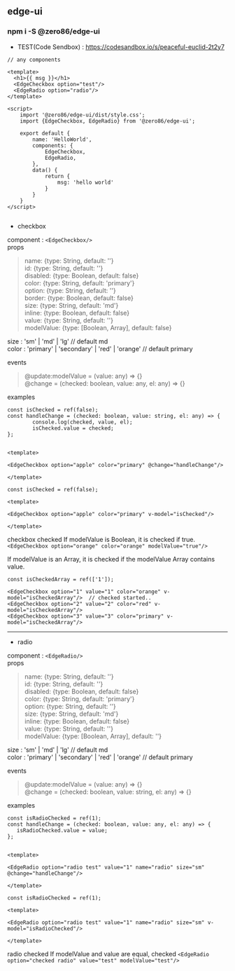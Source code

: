 ## edge-ui

### npm i -S @zero86/edge-ui
- TEST(Code Sendbox) : https://codesandbox.io/s/peaceful-euclid-2t2y7

```
// any components

<template>
  <h1>{{ msg }}</h1>
  <EdgeCheckbox option="test"/>
  <EdgeRadio option="radio"/>
</template>

<script>
    import '@zero86/edge-ui/dist/style.css';
    import {EdgeCheckbox, EdgeRadio} from '@zero86/edge-ui';

    export default {
        name: 'HelloWorld',
        components: {
            EdgeCheckbox,
            EdgeRadio,
        },
        data() {
            return {
                msg: 'hello world'
            }
        }
    }
</script>


```

- checkbox

component : `<EdgeCheckbox/>` <br/>
props
> name: {type: String, default: ''} <br/>
> id: {type: String, default: ''} <br/>
> disabled: {type: Boolean, default: false} <br/>
> color: {type: String, default: 'primary'} <br/>
> option: {type: String, default: ''} <br/>
> border: {type: Boolean, default: false} <br/>
> size: {type: String, default: 'md'} <br/>
> inline: {type: Boolean, default: false} <br/>
> value: {type: String, default: ''} <br/>
> modelValue: {type: [Boolean, Array], default: false} <br/>

size : 'sm' | 'md' | 'lg' // default md <br/>
color : 'primary' | 'secondary' | 'red' | 'orange' // default primary <br/>

events
> @update:modelValue = (value: any) => {} <br/>
> @change = (checked: boolean, value: any, el: any) => {} <br/>

examples
```
const isChecked = ref(false);
const handleChange = (checked: boolean, value: string, el: any) => {
        console.log(checked, value, el);
        isChecked.value = checked;
};


<template>

<EdgeCheckbox option="apple" color="primary" @change="handleChange"/>

</template>
```

```
const isChecked = ref(false);

<template>

<EdgeCheckbox option="apple" color="primary" v-model="isChecked"/>

</template>
```

checkbox checked
If modelValue is Boolean, it is checked if true. <br/>
`<EdgeCheckbox option="orange" color="orange" modelValue="true"/>`

If modelValue is an Array, it is checked if the modelValue Array contains value.
```
const isCheckedArray = ref(['1']);

<EdgeCheckbox option="1" value="1" color="orange" v-model="isCheckedArray"/>  // checked started..
<EdgeCheckbox option="2" value="2" color="red" v-model="isCheckedArray"/>
<EdgeCheckbox option="3" value="3" color="primary" v-model="isCheckedArray"/>

```

---

- radio

component : `<EdgeRadio/>` <br/>
props
> name: {type: String, default: ''} <br/>
> id: {type: String, default: ''} <br/>
> disabled: {type: Boolean, default: false} <br/>
> color: {type: String, default: 'primary'} <br/>
> option: {type: String, default: ''} <br/>
> size: {type: String, default: 'md'} <br/>
> inline: {type: Boolean, default: false} <br/>
> value: {type: String, default: ''} <br/>
> modelValue: {type: [Boolean, Array], default: ''} <br/>

size : 'sm' | 'md' | 'lg' // default md <br/>
color : 'primary' | 'secondary' | 'red' | 'orange' // default primary <br/>

events
> @update:modelValue = (value: any) => {} <br/>
> @change = (checked: boolean, value: string, el: any) => {} <br/>

examples
```
const isRadioChecked = ref(1);
const handleChange = (checked: boolean, value: any, el: any) => {
   isRadioChecked.value = value;
};


<template>

<EdgeRadio option="radio test" value="1" name="radio" size="sm" @change="handleChange"/>

</template>
```

```
const isRadioChecked = ref(1);

<template>

<EdgeRadio option="radio test" value="1" name="radio" size="sm" v-model="isRadioChecked"/>

</template>
```

radio checked
If modelValue and value are equal, checked
`<EdgeRadio option="checked radio" value="test" modelValue="test"/>`

